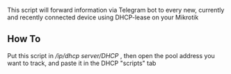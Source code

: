This script will forward information via Telegram bot to every new, currently and recently connected device using DHCP-lease on your Mikrotik

## How To  ##
Put this script in _/ip/dhcp server/DHCP_ , then open the pool address you want to track, and paste it in the DHCP "scripts" tab
